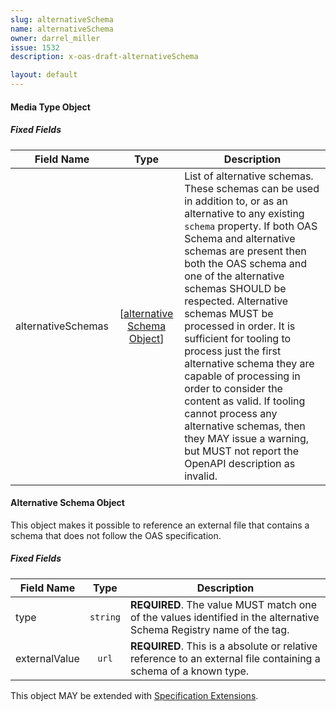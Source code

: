 ```yaml
---
slug: alternativeSchema
name: alternativeSchema
owner: darrel_miller
issue: 1532
description: x-oas-draft-alternativeSchema

layout: default
---
```


#### <a name="mediaTypeObject"></a>Media Type Object


##### Fixed Fields

Field Name | Type | Description
---|:---:|---
<a name="alternativeSchemas"></a>alternativeSchemas | [[alternative Schema Object](#alternativeSchemaObject)] | List of alternative schemas.  These schemas can be used in addition to, or as an alternative to any existing `schema` property. If both OAS Schema and alternative schemas are present then both the OAS schema and one of the alternative schemas SHOULD be respected.  Alternative schemas MUST be processed in order.  It is sufficient for tooling to process just the first alternative schema they are capable of processing in order to consider the content as valid. If tooling cannot process any alternative schemas, then they MAY issue a warning, but MUST not report the OpenAPI description as invalid.

#### <a name="alternateSchemaObject"></a>Alternative Schema Object

This object makes it possible to reference an external file that contains a schema that does not follow the OAS specification. 

##### Fixed Fields

Field Name | Type | Description
---|:---:|---
<a name="alternativeSchemaType"></a>type | `string` | **REQUIRED**. The value MUST match one of the values identified in the alternative Schema Registry name of the tag.
<a name="alternativeSchemaExternalValue"></a>externalValue | `url` | **REQUIRED**.  This is a absolute or relative reference to an external file containing a schema of a known type.

This object MAY be extended with [Specification Extensions](#specificationExtensions).
